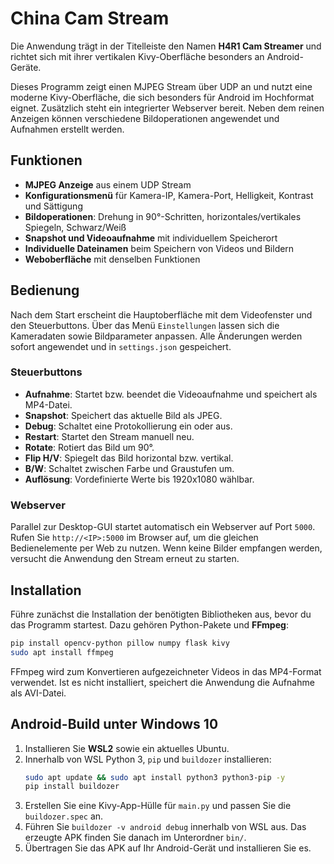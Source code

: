 # China Cam Stream

Die Anwendung trägt in der Titelleiste den Namen **H4R1 Cam Streamer** und richtet sich mit ihrer vertikalen Kivy-Oberfläche besonders an Android-Geräte.

Dieses Programm zeigt einen MJPEG Stream über UDP an und nutzt eine moderne Kivy-Oberfläche, die sich besonders für Android im Hochformat eignet. Zusätzlich steht ein integrierter Webserver bereit. Neben dem reinen Anzeigen können verschiedene Bildoperationen angewendet und Aufnahmen erstellt werden.

## Funktionen

- **MJPEG Anzeige** aus einem UDP Stream
- **Konfigurationsmenü** für Kamera-IP, Kamera-Port, Helligkeit, Kontrast und Sättigung
- **Bildoperationen**: Drehung in 90°-Schritten, horizontales/vertikales Spiegeln, Schwarz/Weiß
- **Snapshot und Videoaufnahme** mit individuellem Speicherort
- **Individuelle Dateinamen** beim Speichern von Videos und Bildern
- **Weboberfläche** mit denselben Funktionen

## Bedienung

Nach dem Start erscheint die Hauptoberfläche mit dem Videofenster und den Steuerbuttons. 
Über das Menü `Einstellungen` lassen sich die Kameradaten sowie Bildparameter anpassen. 
Alle Änderungen werden sofort angewendet und in `settings.json` gespeichert.

### Steuerbuttons

 - **Aufnahme**: Startet bzw. beendet die Videoaufnahme und speichert als MP4-Datei.
- **Snapshot**: Speichert das aktuelle Bild als JPEG.
- **Debug**: Schaltet eine Protokollierung ein oder aus.
- **Restart**: Startet den Stream manuell neu.
- **Rotate**: Rotiert das Bild um 90°.
- **Flip H/V**: Spiegelt das Bild horizontal bzw. vertikal.
- **B/W**: Schaltet zwischen Farbe und Graustufen um.
- **Auflösung**: Vordefinierte Werte bis 1920x1080 wählbar.

### Webserver

Parallel zur Desktop-GUI startet automatisch ein Webserver auf Port `5000`.
Rufen Sie `http://<IP>:5000` im Browser auf, um die gleichen Bedienelemente per Web zu nutzen.
Wenn keine Bilder empfangen werden, versucht die Anwendung den Stream erneut zu starten.

## Installation

Führe zunächst die Installation der benötigten Bibliotheken aus,
bevor du das Programm startest. Dazu gehören Python-Pakete und **FFmpeg**:

```bash
pip install opencv-python pillow numpy flask kivy
sudo apt install ffmpeg
```
FFmpeg wird zum Konvertieren aufgezeichneter Videos in das MP4-Format
verwendet. Ist es nicht installiert, speichert die Anwendung die Aufnahme
als AVI-Datei.


## Android-Build unter Windows 10

1. Installieren Sie **WSL2** sowie ein aktuelles Ubuntu.
2. Innerhalb von WSL Python 3, `pip` und `buildozer` installieren:
   ```bash
   sudo apt update && sudo apt install python3 python3-pip -y
   pip install buildozer
   ```
3. Erstellen Sie eine Kivy-App-Hülle für `main.py` und passen Sie die `buildozer.spec` an.
4. Führen Sie `buildozer -v android debug` innerhalb von WSL aus. 
   Das erzeugte APK finden Sie danach im Unterordner `bin/`.
5. Übertragen Sie das APK auf Ihr Android-Gerät und installieren Sie es.

